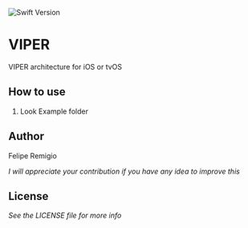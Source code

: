 ![Swift Version](https://img.shields.io/badge/Swift-5.0-orange.svg)
# VIPER  

VIPER architecture for iOS or tvOS

## How to use

1. Look Example folder

## Author
Felipe Remigio

*I will appreciate your contribution if you have any idea to improve this*  

## License
*See the LICENSE file for more info*






